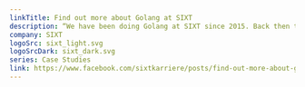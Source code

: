 ```yaml
---
linkTitle: Find out more about Golang at SIXT
description: “We have been doing Golang at SIXT since 2015. Back then there was not that many people here in our area which were doing Golang in production mode, mostly side projects. So it was really a bold move from our side but it proved to be quite successful. Fast forward to 2019 we have over 15 teams doing Golang. Many of the applications they have built are basically foundation for most of our mobility product offer including Rent, Ride and Share.”
company: SIXT
logoSrc: sixt_light.svg
logoSrcDark: sixt_dark.svg
series: Case Studies
link: https://www.facebook.com/sixtkarriere/posts/find-out-more-about-golang-at-sixt-to-become-a-godeveloper-mfd-at-sixt-click-her/2049632898495842/
---
```

